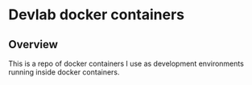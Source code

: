 # Devlab docker containers

## Overview

This is a repo of docker containers I use as development environments running inside docker containers.